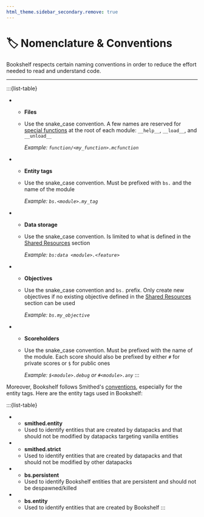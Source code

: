 ```yaml
---
html_theme.sidebar_secondary.remove: true
---
```


# 🏷️ Nomenclature & Conventions

Bookshelf respects certain naming conventions in order to reduce the effort needed to read and understand code.

---

:::{list-table}
*   - **Files**
    - Use the snake_case convention. A few names are reserved for [special functions](project:../contribute/special-functions.md) at the root of each module: `__help__`, `__load__`, and `__unload__`

      *Example: `function/<my_function>.mcfunction`*
*   - **Entity tags**
    - Use the snake_case convention. Must be prefixed with `bs.` and the name of the module

      *Example: `bs.<module>.my_tag`*
*   - **Data storage**
    - Use the snake_case convention. Is limited to what is defined in the [Shared Resources](project:shared-resources.md) section

      *Example: `bs:data <module>.<feature>`*
*   - **Objectives**
    - Use the snake_case convention and `bs.` prefix. Only create new objectives if no existing objective defined in the [Shared Resources](project:shared-resources.md) section can be used

      *Example: `bs.my_objective`*
*   - **Scoreholders**
    - Use the snake_case convention. Must be prefixed with the name of the module. Each score should also be prefixed by either `#` for private scores or `$` for public ones

      *Example: `$<module>.debug` or `#<module>.any`*
:::

Moreover, Bookshelf follows Smithed's [conventions](https://docs.smithed.dev/conventions/), especially for the entity tags.
Here are the entity tags used in Bookshelf:

:::{list-table}
*   - **smithed.entity**
    - Used to identify entities that are created by datapacks and that should not be modified by datapacks targeting vanilla entities

*   - **smithed.strict**
    - Used to identify entities that are created by datapacks and that should not be modified by other datapacks

*   - **bs.persistent**
    - Used to identify Bookshelf entities that are persistent and should not be despawned/killed

*   - **bs.entity**
    - Used to identify entities that are created by Bookshelf
:::
